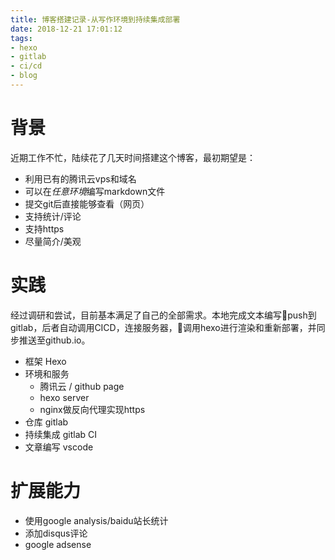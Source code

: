 ```yaml
---
title: 博客搭建记录-从写作环境到持续集成部署
date: 2018-12-21 17:01:12
tags:
- hexo
- gitlab
- ci/cd
- blog
---
```


# 背景
近期工作不忙，陆续花了几天时间搭建这个博客，最初期望是：
- 利用已有的腾讯云vps和域名
- 可以在*任意环境*编写markdown文件
- 提交git后直接能够查看（网页）
- 支持统计/评论
- 支持https
- 尽量简介/美观

# 实践
经过调研和尝试，目前基本满足了自己的全部需求。本地完成文本编写push到gitlab，后者自动调用CICD，连接服务器，调用hexo进行渲染和重新部署，并同步推送至github.io。

- 框架 Hexo
- 环境和服务
  - 腾讯云 / github page
  - hexo server
  - nginx做反向代理实现https
- 仓库 gitlab
- 持续集成 gitlab CI
- 文章编写 vscode 

# 扩展能力
- 使用google analysis/baidu站长统计
- 添加disqus评论
- google adsense


